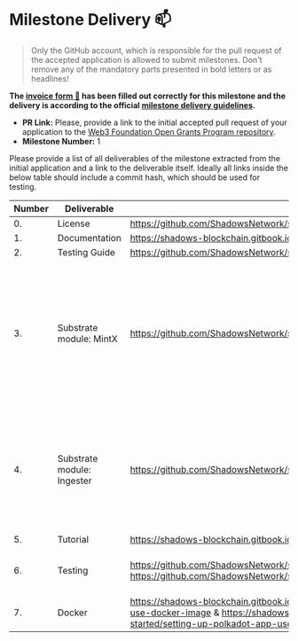 # Milestone Delivery :mailbox:

> Only the GitHub account, which is responsible for the pull request of the accepted application is allowed to submit milestones. Don't remove any of the mandatory parts presented in bold letters or as headlines!

**The [invoice form :pencil:](https://forms.gle/8Wx7nxtq8fKrsuEz8) has been filled out correctly for this milestone and the delivery is according to the official [milestone delivery guidelines](https://github.com/w3f/General-Grants-Program/blob/master/grants/milestone-deliverables-guidelines.md).**  

* **PR Link:** Please, provide a link to the initial accepted pull request of your application to the [Web3 Foundation Open Grants Program repository](https://github.com/w3f/Open-Grants-Program/pull/145). 
* **Milestone Number:** 1

Please provide a list of all deliverables of the milestone extracted from the initial application and a link to the deliverable itself. Ideally all links inside the below table should include a commit hash, which should be used for testing.

| Number | Deliverable | Link | Notes |
| ------------- | ------------- | ------------- |------------- |
| 0. | License |https://github.com/ShadowsNetwork/shadows/blob/develop/LICENSE| Done | 
| 1. | Documentation |https://shadows-blockchain.gitbook.io| Done | 
| 2.  | Testing Guide |https://github.com/ShadowsNetwork/shadows/blob/develop/README.md| Done| 
| 3.  | Substrate module: MintX |https://github.com/ShadowsNetwork/shadows/tree/develop/modules/mintx| The Mintx module is used to lock the collateral to issue xUSD stablecoins, which can be used to exchange their synthetic assets| 
| 4.  | Substrate module: Ingester |https://github.com/ShadowsNetwork/shadows/tree/develop/modules/ingester| The Ingester module relies on orml oracle, while doing some extensions, such as locking the price| 
| 5.  | Tutorial |https://shadows-blockchain.gitbook.io/shadows/getting-started/tutorial| Done| 
| 6.  | Testing |https://github.com/ShadowsNetwork/shadows/blob/develop/modules/mintx/src/tests.rs & https://github.com/ShadowsNetwork/shadows/blob/develop/modules/ingester/src/tests.rs| There are test cases under each module| 
| 7.  | Docker |https://shadows-blockchain.gitbook.io/shadows/getting-started/setting-up-a-node-use-docker-image & https://shadows-blockchain.gitbook.io/shadows/getting-started/setting-up-polkadot-app-use-docker| Done| 